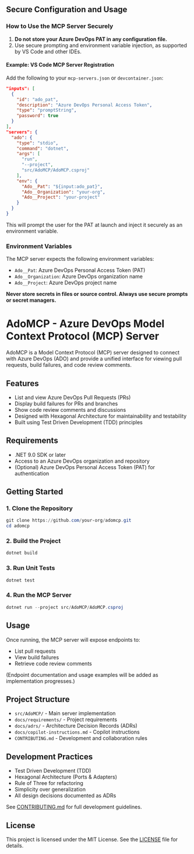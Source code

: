 ## Secure Configuration and Usage

### How to Use the MCP Server Securely

1. **Do not store your Azure DevOps PAT in any configuration file.**
2. Use secure prompting and environment variable injection, as supported by VS Code and other IDEs.

#### Example: VS Code MCP Server Registration

Add the following to your `mcp-servers.json` or `devcontainer.json`:

```json
"inputs": [
  {
    "id": "ado_pat",
    "description": "Azure DevOps Personal Access Token",
    "type": "promptString",
    "password": true
  }
],
"servers": {
  "ado": {
    "type": "stdio",
    "command": "dotnet",
    "args": [
      "run",
      "--project",
      "src/AdoMCP/AdoMCP.csproj"
    ],
    "env": {
      "Ado__Pat": "${input:ado_pat}",
      "Ado__Organization": "your-org",
      "Ado__Project": "your-project"
    }
  }
}
```

This will prompt the user for the PAT at launch and inject it securely as an environment variable.

### Environment Variables

The MCP server expects the following environment variables:

- `Ado__Pat`: Azure DevOps Personal Access Token (PAT)
- `Ado__Organization`: Azure DevOps organization name
- `Ado__Project`: Azure DevOps project name

**Never store secrets in files or source control. Always use secure prompts or secret managers.**
# AdoMCP - Azure DevOps Model Context Protocol (MCP) Server

AdoMCP is a Model Context Protocol (MCP) server designed to connect with Azure DevOps (ADO) and provide a unified interface for viewing pull requests, build failures, and code review comments.

## Features
- List and view Azure DevOps Pull Requests (PRs)
- Display build failures for PRs and branches
- Show code review comments and discussions
- Designed with Hexagonal Architecture for maintainability and testability
- Built using Test Driven Development (TDD) principles

## Requirements
- .NET 9.0 SDK or later
- Access to an Azure DevOps organization and repository
- (Optional) Azure DevOps Personal Access Token (PAT) for authentication

## Getting Started

### 1. Clone the Repository
```powershell
git clone https://github.com/your-org/adomcp.git
cd adomcp
```

### 2. Build the Project
```powershell
dotnet build
```

### 3. Run Unit Tests
```powershell
dotnet test
```

### 4. Run the MCP Server
```powershell
dotnet run --project src/AdoMCP/AdoMCP.csproj
```

## Usage
Once running, the MCP server will expose endpoints to:
- List pull requests
- View build failures
- Retrieve code review comments

(Endpoint documentation and usage examples will be added as implementation progresses.)

## Project Structure
- `src/AdoMCP/` - Main server implementation
- `docs/requirements/` - Project requirements
- `docs/adrs/` - Architecture Decision Records (ADRs)
- `docs/copilot-instructions.md` - Copilot instructions
- `CONTRIBUTING.md` - Development and collaboration rules

## Development Practices
- Test Driven Development (TDD)
- Hexagonal Architecture (Ports & Adapters)
- Rule of Three for refactoring
- Simplicity over generalization
- All design decisions documented as ADRs

See [CONTRIBUTING.md](./CONTRIBUTING.md) for full development guidelines.

## License
This project is licensed under the MIT License. See the [LICENSE](./LICENSE) file for details.
